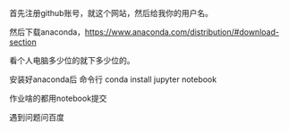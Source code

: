 首先注册github账号，就这个网站，然后给我你的用户名。

然后下载anaconda，https://www.anaconda.com/distribution/#download-section

看个人电脑多少位的就下多少位的。

安装好anaconda后 命令行 conda install jupyter notebook

作业啥的都用notebook提交

遇到问题问百度
